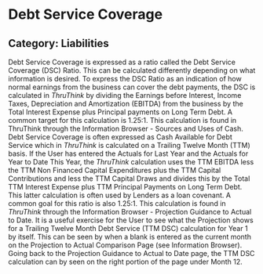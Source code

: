# Debt Service Coverage
## Category: Liabilities
Debt Service Coverage is expressed as a ratio called the Debt Service Coverage (DSC) Ratio. This can be calculated differently depending on what information is desired. To express the DSC Ratio as an indication of how normal earnings from the business can cover the debt payments, the DSC is calculated in *ThruThink* by dividing the Earnings before Interest, Income Taxes, Depreciation and Amortization (EBITDA) from the business by the Total Interest Expense plus Principal payments on Long Term Debt. A common target for this calculation is 1.25:1. This calculation is found in ThruThink through the Information Browser - Sources and Uses of Cash.
Debt Service Coverage is often expressed as Cash Available for Debt Service which in *ThruThink* is calculated on a Trailing Twelve Month (TTM) basis. If the User has entered the Actuals for Last Year and the Actuals for Year to Date This Year, the *ThruThink* calculation uses the TTM EBITDA less the TTM Non Financed Capital Expenditures plus the TTM Capital Contributions and less the TTM Capital Draws and divides this by the Total TTM Interest Expense plus TTM Principal Payments on Long Term Debt. This latter calculation is often used by Lenders as a loan covenant. A common goal for this ratio is also 1.25:1. This calculation is found in *ThruThink* through the Information Browser - Projection Guidance to Actual to Date.
It is a useful exercise for the User to see what the Projection shows for a Trailing Twelve Month Debt Service (TTM DSC) calculation for Year 1 by itself. This can be seen by when a blank is entered as the current month on the Projection to Actual Comparison Page (see Information Browser). Going back to the Projection Guidance to Actual to Date page, the TTM DSC calculation can by seen on the right portion of the page under Month 12.
